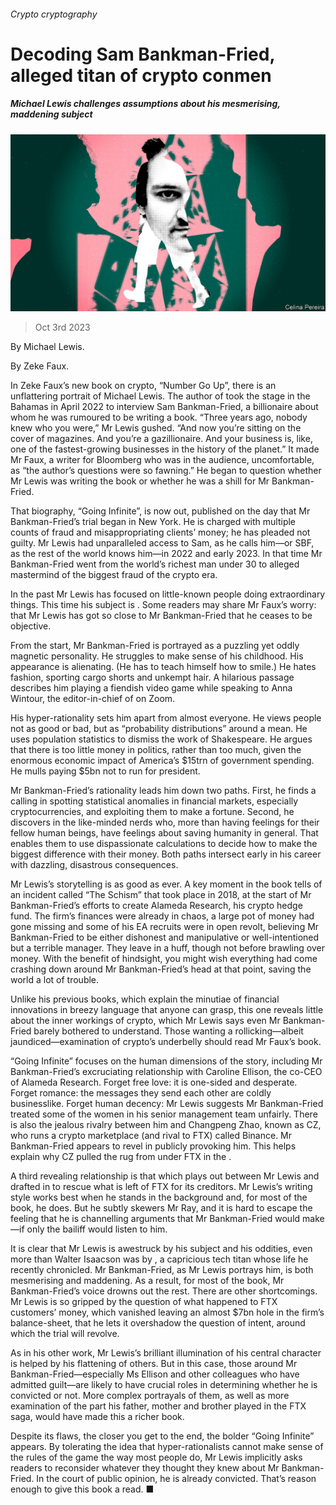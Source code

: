 ###### Crypto cryptography

# Decoding Sam Bankman-Fried, alleged titan of crypto conmen 

##### Michael Lewis challenges assumptions about his mesmerising, maddening subject 

![image](images/20231007_CUD001.jpg) 

> Oct 3rd 2023 

 By Michael Lewis. 

By Zeke Faux. 

In Zeke Faux’s new book on crypto, “Number Go Up”, there is an unflattering portrait of Michael Lewis. The author of  took the stage in the Bahamas in April 2022 to interview Sam Bankman-Fried, a  billionaire about whom he was rumoured to be writing a book. “Three years ago, nobody knew who you were,” Mr Lewis gushed. “And now you’re sitting on the cover of magazines. And you’re a gazillionaire. And your business is, like, one of the fastest-growing businesses in the history of the planet.” It made Mr Faux, a writer for Bloomberg who was in the audience, uncomfortable, as “the author’s questions were so fawning.” He began to question whether Mr Lewis was writing the book or whether he was a shill for Mr Bankman-Fried.

That biography, “Going Infinite”, is now out, published on the day that Mr Bankman-Fried’s trial began in New York. He is charged with multiple counts of fraud and misappropriating clients’ money; he has pleaded not guilty. Mr Lewis had unparalleled access to Sam, as he calls him—or SBF, as the rest of the world knows him—in 2022 and early 2023. In that time Mr Bankman-Fried went from the world’s richest man under 30 to alleged mastermind of the biggest fraud of the crypto era. 

In the past Mr Lewis has focused on little-known people doing extraordinary things. This time his subject is . Some readers may share Mr Faux’s worry: that Mr Lewis has got so close to Mr Bankman-Fried that he ceases to be objective.

From the start, Mr Bankman-Fried is portrayed as a puzzling yet oddly magnetic personality. He struggles to make sense of his childhood. His appearance is alienating. (He has to teach himself how to smile.) He hates fashion, sporting cargo shorts and unkempt hair. A hilarious passage describes him playing a fiendish video game while speaking to Anna Wintour, the editor-in-chief of on Zoom. 

His hyper-rationality sets him apart from almost everyone. He views people not as good or bad, but as “probability distributions” around a mean. He uses population statistics to dismiss the work of Shakespeare. He argues that there is too little money in politics, rather than too much, given the enormous economic impact of America’s $15trn of government spending. He mulls paying  $5bn not to run for president. 

Mr Bankman-Fried’s rationality leads him down two paths. First, he finds a calling in spotting statistical anomalies in financial markets, especially cryptocurrencies, and exploiting them to make a fortune. Second, he discovers in the  like-minded nerds who, more than having feelings for their fellow human beings, have feelings about saving humanity in general. That enables them to use dispassionate calculations to decide how to make the biggest difference with their money. Both paths intersect early in his career with dazzling, disastrous consequences.

Mr Lewis’s storytelling is as good as ever. A key moment in the book tells of an incident called “The Schism” that took place in 2018, at the start of Mr Bankman-Fried’s efforts to create Alameda Research, his crypto hedge fund. The firm’s finances were already in chaos, a large pot of money had gone missing and some of his EA recruits were in open revolt, believing Mr Bankman-Fried to be either dishonest and manipulative or well-intentioned but a terrible manager. They leave in a huff, though not before brawling over money. With the benefit of hindsight, you might wish everything had come crashing down around Mr Bankman-Fried’s head at that point, saving the world a lot of trouble.

Unlike his previous books, which explain the minutiae of financial innovations in breezy language that anyone can grasp, this one reveals little about the inner workings of crypto, which Mr Lewis says even Mr Bankman-Fried barely bothered to understand. Those wanting a rollicking—albeit jaundiced—examination of crypto’s underbelly should read Mr Faux’s book.

“Going Infinite” focuses on the human dimensions of the story, including Mr Bankman-Fried’s excruciating relationship with Caroline Ellison, the co-CEO of Alameda Research. Forget free love: it is one-sided and desperate. Forget romance: the messages they send each other are coldly businesslike. Forget human decency: Mr Lewis suggests Mr Bankman-Fried treated some of the women in his senior management team unfairly. There is also the jealous rivalry between him and Changpeng Zhao, known as CZ, who runs a crypto marketplace (and rival to FTX) called Binance. Mr Bankman-Fried appears to revel in publicly provoking him. This helps explain why CZ pulled the rug from under FTX in the . 

A third revealing relationship is that which plays out between Mr Lewis and  drafted in to rescue what is left of FTX for its creditors. Mr Lewis’s writing style works best when he stands in the background and, for most of the book, he does. But he subtly skewers Mr Ray, and it is hard to escape the feeling that he is channelling arguments that Mr Bankman-Fried would make—if only the bailiff would listen to him. 

It is clear that Mr Lewis is awestruck by his subject and his oddities, even more than Walter Isaacson was by , a capricious tech titan whose life he recently chronicled. Mr Bankman-Fried, as Mr Lewis portrays him, is both mesmerising and maddening. As a result, for most of the book, Mr Bankman-Fried’s voice drowns out the rest. There are other shortcomings. Mr Lewis is so gripped by the question of what happened to FTX customers’ money, which vanished leaving an almost $7bn hole in the firm’s balance-sheet, that he lets it overshadow the question of intent, around which the trial will revolve. 

As in his other work, Mr Lewis’s brilliant illumination of his central character is helped by his flattening of others. But in this case, those around Mr Bankman-Fried—especially Ms Ellison and other colleagues who have admitted guilt—are likely to have crucial roles in determining whether he is convicted or not. More complex portrayals of them, as well as more examination of the part his father, mother and brother played in the FTX saga, would have made this a richer book. 

Despite its flaws, the closer you get to the end, the bolder “Going Infinite” appears. By tolerating the idea that hyper-rationalists cannot make sense of the rules of the game the way most people do, Mr Lewis implicitly asks readers to reconsider whatever they thought they knew about Mr Bankman-Fried. In the court of public opinion, he is already convicted. That’s reason enough to give this book a read. ■



